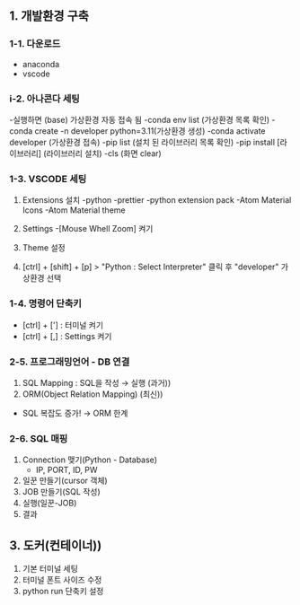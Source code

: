## 1. 개발환경 구축

### 1-1. 다운로드
- anaconda
- vscode

### i-2. 아나콘다 세팅
-실행하면 (base) 가상환경 자동 접속 됨
-conda env list                       (가상환경 목록 확인)
-conda create -n developer python=3.11(가상환경 생성)
-conda activate developer             (가상환경 접속)
-pip list                             (설치 된 라이브러리 목록 확인)
-pip install [라이브러리]              (라이브러리 설치)
-cls                                  (화면 clear)

### 1-3. VSCODE 세팅
1. Extensions 설치
-python
-prettier
-python extension pack
-Atom Material Icons
-Atom Material theme

2. Settings
-[Mouse Whell Zoom] 켜기
3. Theme 설정
4. [ctrl] + [shift] + [p] > "Python : Select Interpreter" 클릭 후 "developer" 가상환경 선택

### 1-4. 명령어 단축키
- [ctrl] + ['] : 터미널 켜기
- [ctrl] + [,] : Settings 켜기

### 2-5. 프로그래밍언어 - DB 연결
 1. SQL Mapping : SQL을 작성 → 실행 (과거))
 2. ORM(Object Relation Mapping) (최신))
 - SQL 복잡도 증가! → ORM 한계

### 2-6. SQL 매핑
 1. Connection 맺기(Python - Database)
    - IP, PORT, ID, PW
 2. 일꾼 만들기(cursor 객체)
 3. JOB 만들기(SQL 작성)
 4. 실행(일꾼-JOB)
 5. 결과 
 
 ## 3. 도커(컨테이너))
1. 기본 터미널 세팅
2. 터미널 폰트 사이즈 수정
3. python run 단축키 설정
